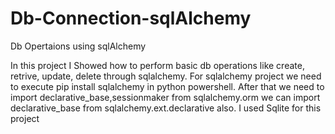 # Db-Connection-sqlAlchemy
Db Opertaions using sqlAlchemy

In this project I Showed how to perform basic db operations like create, retrive, update, delete through sqlalchemy. For sqlalchemy project we need to execute pip install sqlalchemy in python powershell. After that we need to import declarative_base,sessionmaker from sqlalchemy.orm we can import declarative_base from sqlalchemy.ext.declarative also. I used Sqlite for this project

